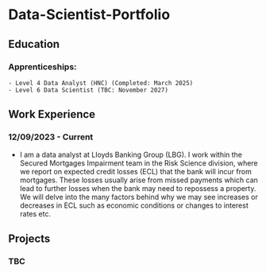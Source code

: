 # Data-Scientist-Portfolio

## Education
### Apprenticeships:
    - Level 4 Data Analyst (HNC) (Completed: March 2025)
    - Level 6 Data Scientist (TBC: November 2027)

## Work Experience
### 12/09/2023 - Current 
- I am a data analyst at Lloyds Banking Group (LBG). I work within the Secured Mortgages Impairment team in the Risk Science division, where we report on expected credit losses (ECL) that the bank will incur from mortgages. These losses usually arise from missed payments which can lead to further losses when the bank may need to repossess a property. We will delve into the many factors behind why we may see increases or decreases in ECL such as economic conditions or changes to interest rates etc.

## Projects
### TBC

